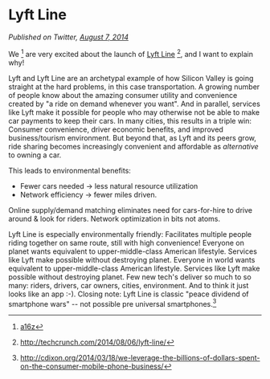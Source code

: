 # Lyft Line

*Published on Twitter, [August 7, 2014](https://twitter.com/pmarca/status/497147166406606848)*

We [^1] are very excited about the launch of [Lyft Line](https://www.lyft.com/) [^2], and I want to explain why!

Lyft and Lyft Line are an archetypal example of how Silicon Valley is going straight at the hard problems, in this case transportation.
A growing number of people know about the amazing consumer utility and convenience created by "a ride on demand whenever you want".
And in parallel, services like Lyft make it possible for people who may otherwise not be able to make car payments to keep their cars.
In many cities, this results in a triple win: Consumer convenience, driver economic benefits, and improved business/tourism environment.
But beyond that, as Lyft and its peers grow, ride sharing becomes increasingly convenient and affordable as *alternative* to owning a car.

This leads to environmental benefits:
* Fewer cars needed -> less natural resource utilization
* Network efficiency -> fewer miles driven.

Online supply/demand matching eliminates need for cars-for-hire to drive around & look for riders. Network optimization in bits not atoms.

Lyft Line is especially environmentally friendly: Facilitates multiple people riding together on same route, still with high convenience!
Everyone on planet wants equivalent to upper-middle-class American lifestyle. Services like Lyft make possible without destroying planet.
Everyone in world wants equivalent to upper-middle-class American lifestyle. Services like Lyft make possible without destroying planet.
Few new tech's deliver so much to so many: riders, drivers, car owners, cities, environment. And to think it just looks like an app :-).
Closing note: Lyft Line is classic "peace dividend of smartphone wars" -- not possible pre universal smartphones.[^3]

[^1]: [a16z](http://a16z.com/)
[^2]: http://techcrunch.com/2014/08/06/lyft-line/
[^3]: http://cdixon.org/2014/03/18/we-leverage-the-billions-of-dollars-spent-on-the-consumer-mobile-phone-business/
